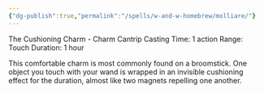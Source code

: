 ```yaml
---
{"dg-publish":true,"permalink":"/spells/w-and-w-homebrew/molliare/"}
---
```


The Cushioning Charm - Charm Cantrip 
Casting Time: 1 action 
Range: Touch 
Duration: 1 hour 

This comfortable charm is most commonly found on a broomstick. One object you touch with your wand is wrapped in an invisible cushioning effect for the duration, almost like two magnets repelling one another.